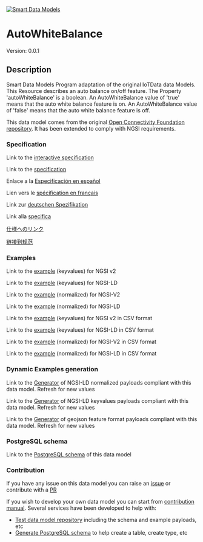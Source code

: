 [![Smart Data Models](https://smartdatamodels.org/wp-content/uploads/2022/01/SmartDataModels_logo.png "Logo")](https://smartdatamodels.org)
# AutoWhiteBalance
Version: 0.0.1

## Description 

Smart Data Models Program adaptation of the original IoTData data Models. This Resource describes an auto balance on/off feature. The Property 'autoWhiteBalance' is a boolean. An AutoWhiteBalance value of 'true' means that the auto white balance feature is on. An AutoWhiteBalance value of 'false' means that the auto white balance feature is off. 

This data model comes from the original [Open Connectivity Foundation repository](https://github.com/openconnectivityfoundation/IoTDataModels). It has been extended to comply with NGSI requirements.
### Specification

Link to the [interactive specification](https://swagger.lab.fiware.org/?url=https://smart-data-models.github.io/dataModel.OCF/AutoWhiteBalance/swagger.yaml)

Link to the [specification](https://github.com/smart-data-models/dataModel.OCF/blob/master/AutoWhiteBalance/doc/spec.md)

Enlace a la [Especificación en español](https://github.com/smart-data-models/dataModel.OCF/blob/master/AutoWhiteBalance/doc/spec_ES.md)

Lien vers le [spécification en français](https://github.com/smart-data-models/dataModel.OCF/blob/master/AutoWhiteBalance/doc/spec_FR.md)

Link zur [deutschen Spezifikation](https://github.com/smart-data-models/dataModel.OCF/blob/master/AutoWhiteBalance/doc/spec_DE.md)

Link alla [specifica](https://github.com/smart-data-models/dataModel.OCF/blob/master/AutoWhiteBalance/doc/spec_IT.md)

[仕様へのリンク](https://github.com/smart-data-models/dataModel.OCF/blob/master/AutoWhiteBalance/doc/spec_JA.md)

[链接到规范](https://github.com/smart-data-models/dataModel.OCF/blob/master/AutoWhiteBalance/doc/spec_ZH.md)
### Examples

Link to the [example](https://smart-data-models.github.io/dataModel.OCF/AutoWhiteBalance/examples/example.json) (keyvalues) for NGSI v2

Link to the [example](https://smart-data-models.github.io/dataModel.OCF/AutoWhiteBalance/examples/example.jsonld) (keyvalues) for NGSI-LD

Link to the [example](https://smart-data-models.github.io/dataModel.OCF/AutoWhiteBalance/examples/example-normalized.json) (normalized) for NGSI-V2

Link to the [example](https://smart-data-models.github.io/dataModel.OCF/AutoWhiteBalance/examples/example-normalized.jsonld) (normalized) for NGSI-LD

Link to the [example](https://github.com/smart-data-models/dataModel.OCF/blob/master/AutoWhiteBalance/examples/example.json.csv) (keyvalues) for NGSI v2 in CSV format

Link to the [example](https://github.com/smart-data-models/dataModel.OCF/blob/master/AutoWhiteBalance/examples/example.jsonld.csv) (keyvalues) for NGSI-LD in CSV format

Link to the [example](https://github.com/smart-data-models/dataModel.OCF/blob/master/AutoWhiteBalance/examples/example-normalized.json.csv) (normalized) for NGSI-V2 in CSV format

Link to the [example](https://github.com/smart-data-models/dataModel.OCF/blob/master/AutoWhiteBalance/examples/example-normalized.jsonld.csv) (normalized) for NGSI-LD in CSV format
### Dynamic Examples generation

Link to the [Generator](https://smartdatamodels.org/extra/ngsi-ld_generator.php?schemaUrl=https://raw.githubusercontent.com/smart-data-models/dataModel.OCF/master/AutoWhiteBalance/schema.json&email=info@smartdatamodels.org) of NGSI-LD normalized payloads compliant with this data model. Refresh for new values

Link to the [Generator](https://smartdatamodels.org/extra/ngsi-ld_generator_keyvalues.php?schemaUrl=https://raw.githubusercontent.com/smart-data-models/dataModel.OCF/master/AutoWhiteBalance/schema.json&email=info@smartdatamodels.org) of NGSI-LD keyvalues payloads compliant with this data model. Refresh for new values

Link to the [Generator](https://smartdatamodels.org/extra/geojson_features_generator.php?schemaUrl=https://raw.githubusercontent.com/smart-data-models/dataModel.OCF/master/AutoWhiteBalance/schema.json&email=info@smartdatamodels.org) of geojson feature format payloads compliant with this data model. Refresh for new values
### PostgreSQL schema

Link to the [PostgreSQL schema](https://github.com/smart-data-models/dataModel.OCF/blob/master/AutoWhiteBalance/schema.sql) of this data model
### Contribution

 If you have any issue on this data model you can raise an [issue](https://github.com/smart-data-models/dataModel.OCF/issues)  or contribute with a [PR](https://github.com/smart-data-models/dataModel.OCF/pulls)

 If you wish to develop your own data model you can start from [contribution manual](https://bit.ly/contribution_manual). Several services have been developed to help with: 
 - [Test data model repository](https://smartdatamodels.org/index.php/data-models-contribution-api/) including the schema and example payloads, etc
 - [Generate PostgreSQL schema](https://smartdatamodels.org/index.php/sql-service/) to help create a table, create type, etc